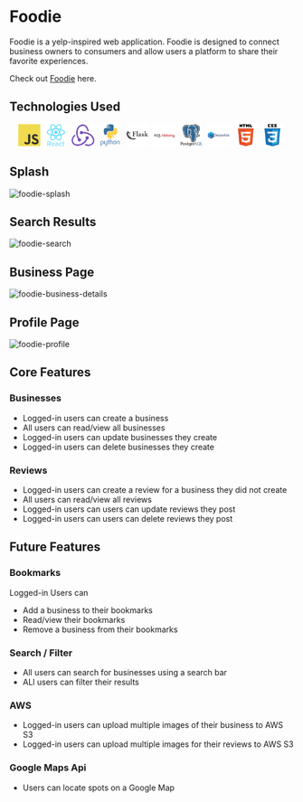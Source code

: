 # Foodie

Foodie is a yelp-inspired web application. Foodie is designed to connect business owners to consumers and allow users a platform to share their favorite experiences.

Check out [Foodie](https://foodie-4p0x.onrender.com/) here.

## Technologies Used

<div align='center'>
  <img src="https://github.com/devicons/devicon/blob/master/icons/javascript/javascript-original.svg" title="JavaScript" alt="JavaScript" width="40" height="40"/>&nbsp;
  <img src="https://github.com/devicons/devicon/blob/master/icons/react/react-original-wordmark.svg" title="React" alt="React" width="40" height="40"/>&nbsp;
  <img src="https://github.com/devicons/devicon/blob/master/icons/redux/redux-original.svg" title="Redux" alt="Redux " width="40" height="40"/>&nbsp;
  <img src="https://github.com/devicons/devicon/blob/master/icons/python/python-original-wordmark.svg" title="Python" alt="Python " width="40" height="40"/>&nbsp;
  <img src="https://github.com/devicons/devicon/blob/master/icons/flask/flask-original-wordmark.svg" title="Flask" alt="Flask " width="40" height="40"/>&nbsp;
  <img src="https://github.com/devicons/devicon/blob/master/icons/sqlalchemy/sqlalchemy-original-wordmark.svg" title="SQLAlchemy" alt="SQLAlchemy" width="40" height="40"/>&nbsp;
  <img src="https://github.com/devicons/devicon/blob/master/icons/postgresql/postgresql-original-wordmark.svg" title="PostgreSQL" alt="PostgreSQL" width="40" height="40"/>&nbsp;
  <img src="https://github.com/devicons/devicon/blob/master/icons/sequelize/sequelize-original-wordmark.svg" title="Sequelize" alt="Sequelize" width="40" height="40"/>&nbsp;
  <img src="https://github.com/devicons/devicon/blob/master/icons/html5/html5-original-wordmark.svg" title="HTML5" alt="HTML" width="40" height="40"/>&nbsp;
  <img src="https://github.com/devicons/devicon/blob/master/icons/css3/css3-original-wordmark.svg"  title="CSS3" alt="CSS" width="40" height="40"/>&nbsp;
</div>

## Splash

![foodie-splash](https://github.com/YutaroHirayama/Foodie/assets/101540997/74bffe21-47f7-471e-a209-6cd8abc19c43)


## Search Results

![foodie-search](https://github.com/YutaroHirayama/Foodie/assets/101540997/084eb775-e8d5-482b-93e1-ae4b6ba7c889)

## Business Page

![foodie-business-details](https://github.com/YutaroHirayama/Foodie/assets/101540997/2a3e5682-d2eb-40fe-b24b-c5b6ac462053)

## Profile Page

![foodie-profile](https://github.com/YutaroHirayama/Foodie/assets/101540997/098eb90a-2799-4711-987f-c852e415653c)

## Core Features

### Businesses

* Logged-in users can create a business
* All users can read/view all businesses
* Logged-in users can update businesses they create
* Logged-in users can delete businesses they create

### Reviews
* Logged-in users can create a review for a business they did not create
* All users can read/view all reviews
* Logged-in users can users can update reviews they post
* Logged-in users can users can delete reviews they post

## Future Features

### Bookmarks
Logged-in Users can
* Add a business to their bookmarks
* Read/view their bookmarks
* Remove a business from their bookmarks

### Search / Filter
* All users can search for businesses using a search bar
* ALl users can filter their results

### AWS
* Logged-in users can upload multiple images of their business to AWS S3
* Logged-in users can upload multiple images for their reviews to AWS S3

### Google Maps Api
* Users can locate spots on a Google Map
